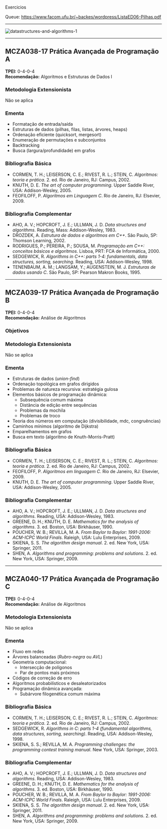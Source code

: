 Exercicios

Queue: https://www.facom.ufu.br/~backes/wordpress/ListaED06-Pilhas.pdf


---


![datastructures-and-algorithms-1](https://github.com/user-attachments/assets/edd321a5-aef4-4d18-8904-7e3cbf244a67)


---


## MCZA038-17 Prática Avançada de Programação A  

**TPEI:** 0-4-0-4  
**Recomendação:** Algoritmos e Estruturas de Dados I  


### Metodologia Extensionista  
Não se aplica  

### Ementa  
- Formatação de entrada/saída  
- Estruturas de dados (pilhas, filas, listas, árvores, heaps)  
- Ordenação eficiente (quicksort, mergesort)  
- Enumeração de permutações e subconjuntos  
- Backtracking  
- Busca (largura/profundidade) em grafos  

### Bibliografia Básica  
- CORMEN, T. H.; LEISERSON, C. E.; RIVEST, R. L.; STEIN, C. *Algoritmos: teoria e prática*. 2. ed. Rio de Janeiro, RJ: Campus, 2002.  
- KNUTH, D. E. *The art of computer programming*. Upper Saddle River, USA: Addison-Wesley, 2005.  
- FEOFILOFF, P. *Algoritmos em Linguagem C*. Rio de Janeiro, RJ: Elsevier, 2009.  

### Bibliografia Complementar  
- AHO, A. V.; HOPCROFT, J. E.; ULLMAN, J. D. *Data structures and algorithms*. Reading, Mass: Addison-Wesley, 1983.  
- DROZDEK, A. *Estrutura de dados e algoritmos em C++*. São Paulo, SP: Thomson Learning, 2002.  
- RODRIGUES, P.; PEREIRA, P.; SOUSA, M. *Programação em C++: conceitos básicos e algoritmos*. Lisboa, PRT: FCA de Informática, 2000.  
- SEDGEWICK, R. *Algorithms in C++: parts 1-4: fundamentals, data structures, sorting, searching*. Reading, USA: Addison-Wesley, 1998.  
- TENENBAUM, A. M.; LANGSAM, Y.; AUGENSTEIN, M. J. *Estruturas de dados usando C*. São Paulo, SP: Pearson Makron Books, 1995.  

---

## MCZA039-17 Prática Avançada de Programação B  

**TPEI:** 0-4-0-4  
**Recomendação:** Análise de Algoritmos  

### Objetivos  

### Metodologia Extensionista  
Não se aplica  

### Ementa  
- Estruturas de dados (*union-find*)  
- Ordenação topológica em grafos dirigidos  
- Problemas de natureza recursiva: estratégia gulosa  
- Elementos básicos de programação dinâmica:  
  - Subsequência comum máxima  
  - Distância de edição entre sequências  
  - Problemas da mochila  
  - Problemas de troco  
- Teoria dos números em computação (divisibilidade, mdc, congruências)  
- Caminhos mínimos (algoritmo de Dijkstra)  
- Emparelhamentos em grafos  
- Busca em texto (algoritmo de Knuth-Morris-Pratt)  

### Bibliografia Básica  
- CORMEN, T. H.; LEISERSON, C. E.; RIVEST, R. L.; STEIN, C. *Algoritmos: teoria e prática*. 2. ed. Rio de Janeiro, RJ: Campus, 2002.  
- FEOFILOFF, P. *Algoritmos em linguagem C*. Rio de Janeiro, RJ: Elsevier, 2009.  
- KNUTH, D. E. *The art of computer programming*. Upper Saddle River, USA: Addison-Wesley, 2005.  

### Bibliografia Complementar  
- AHO, A. V.; HOPCROFT, J. E.; ULLMAN, J. D. *Data structures and algorithms*. Reading, USA: Addison-Wesley, 1983.  
- GREENE, D. H.; KNUTH, D. E. *Mathematics for the analysis of algorithms*. 3. ed. Boston, USA: Birkhäuser, 1990.  
- POUCHER, W. B.; REVILLA, M. A. *From Baylor to Baylor: 1991-2006: ACM-ICPC World Finals*. Raleigh, USA: Lulu Enterprises, 2009.  
- SKIENA, S. S. *The algorithm design manual*. 2. ed. New York, USA: Springer, 2011.  
- SHEN, A. *Algorithms and programming: problems and solutions*. 2. ed. New York, USA: Springer, 2009.  

---

## MCZA040-17 Prática Avançada de Programação C  

**TPEI:** 0-4-0-4  
**Recomendação:** Análise de Algoritmos

### Metodologia Extensionista  
Não se aplica  

### Ementa  
- Fluxo em redes  
- Árvores balanceadas (*Rubro-negra* ou *AVL*)  
- Geometria computacional:  
  - Intersecção de polígonos  
  - Par de pontos mais próximos  
- Códigos de correção de erro  
- Algoritmos probabilísticos e desaleatorizados  
- Programação dinâmica avançada:  
  - Subárvore filogenética comum máxima  

### Bibliografia Básica  
- CORMEN, T. H.; LEISERSON, C. E.; RIVEST, R. L.; STEIN, C. *Algoritmos: teoria e prática*. 2. ed. Rio de Janeiro, RJ: Campus, 2002.  
- SEDGEWICK, R. *Algorithms in C: parts 1-4 (fundamental algorithms, data structures, sorting, searching)*. Reading, USA: Addison-Wesley, 1998.  
- SKIENA, S. S.; REVILLA, M. A. *Programming challenges: the programming contest training manual*. New York, USA: Springer, 2003.  

### Bibliografia Complementar  
- AHO, A. V.; HOPCROFT, J. E.; ULLMAN, J. D. *Data structures and algorithms*. Reading, USA: Addison-Wesley, 1983.  
- GREENE, D. H.; KNUTH, D. E. *Mathematics for the analysis of algorithms*. 3. ed. Boston, USA: Birkhäuser, 1990.  
- POUCHER, W. B.; REVILLA, M. A. *From Baylor to Baylor: 1991-2006: ACM-ICPC World Finals*. Raleigh, USA: Lulu Enterprises, 2009.  
- SKIENA, S. S. *The algorithm design manual*. 2. ed. New York, USA: Springer, 2011.  
- SHEN, A. *Algorithms and programming: problems and solutions*. 2. ed. New York, USA: Springer, 2009.  
